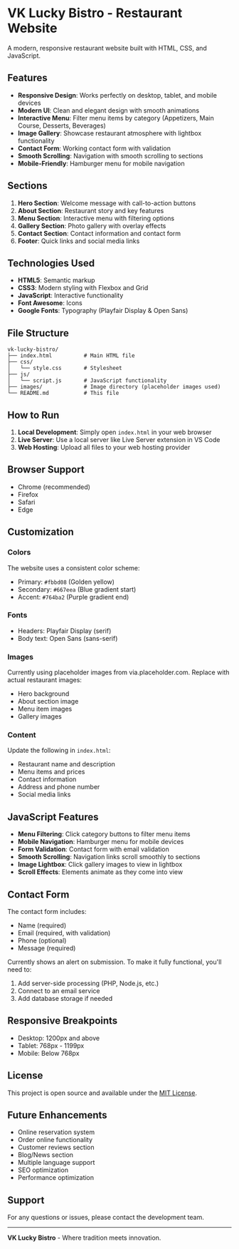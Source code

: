 # VK Lucky Bistro - Restaurant Website

A modern, responsive restaurant website built with HTML, CSS, and JavaScript.

## Features

- **Responsive Design**: Works perfectly on desktop, tablet, and mobile devices
- **Modern UI**: Clean and elegant design with smooth animations
- **Interactive Menu**: Filter menu items by category (Appetizers, Main Course, Desserts, Beverages)
- **Image Gallery**: Showcase restaurant atmosphere with lightbox functionality
- **Contact Form**: Working contact form with validation
- **Smooth Scrolling**: Navigation with smooth scrolling to sections
- **Mobile-Friendly**: Hamburger menu for mobile navigation

## Sections

1. **Hero Section**: Welcome message with call-to-action buttons
2. **About Section**: Restaurant story and key features
3. **Menu Section**: Interactive menu with filtering options
4. **Gallery Section**: Photo gallery with overlay effects
5. **Contact Section**: Contact information and contact form
6. **Footer**: Quick links and social media links

## Technologies Used

- **HTML5**: Semantic markup
- **CSS3**: Modern styling with Flexbox and Grid
- **JavaScript**: Interactive functionality
- **Font Awesome**: Icons
- **Google Fonts**: Typography (Playfair Display & Open Sans)

## File Structure

```
vk-lucky-bistro/
├── index.html          # Main HTML file
├── css/
│   └── style.css       # Stylesheet
├── js/
│   └── script.js       # JavaScript functionality
├── images/             # Image directory (placeholder images used)
└── README.md           # This file
```

## How to Run

1. **Local Development**: Simply open `index.html` in your web browser
2. **Live Server**: Use a local server like Live Server extension in VS Code
3. **Web Hosting**: Upload all files to your web hosting provider

## Browser Support

- Chrome (recommended)
- Firefox
- Safari
- Edge

## Customization

### Colors
The website uses a consistent color scheme:
- Primary: `#fbbd08` (Golden yellow)
- Secondary: `#667eea` (Blue gradient start)
- Accent: `#764ba2` (Purple gradient end)

### Fonts
- Headers: Playfair Display (serif)
- Body text: Open Sans (sans-serif)

### Images
Currently using placeholder images from via.placeholder.com. Replace with actual restaurant images:
- Hero background
- About section image
- Menu item images
- Gallery images

### Content
Update the following in `index.html`:
- Restaurant name and description
- Menu items and prices
- Contact information
- Address and phone number
- Social media links

## JavaScript Features

- **Menu Filtering**: Click category buttons to filter menu items
- **Mobile Navigation**: Hamburger menu for mobile devices
- **Form Validation**: Contact form with email validation
- **Smooth Scrolling**: Navigation links scroll smoothly to sections
- **Image Lightbox**: Click gallery images to view in lightbox
- **Scroll Effects**: Elements animate as they come into view

## Contact Form

The contact form includes:
- Name (required)
- Email (required, with validation)
- Phone (optional)
- Message (required)

Currently shows an alert on submission. To make it fully functional, you'll need to:
1. Add server-side processing (PHP, Node.js, etc.)
2. Connect to an email service
3. Add database storage if needed

## Responsive Breakpoints

- Desktop: 1200px and above
- Tablet: 768px - 1199px
- Mobile: Below 768px

## License

This project is open source and available under the [MIT License](LICENSE).

## Future Enhancements

- Online reservation system
- Order online functionality
- Customer reviews section
- Blog/News section
- Multiple language support
- SEO optimization
- Performance optimization

## Support

For any questions or issues, please contact the development team.

---

**VK Lucky Bistro** - Where tradition meets innovation.

